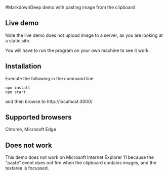 #MarkdownDeep demo with pasting image from the clipboard

## Live demo

Note the live demo does not upload image to a server,
as you are looking at a static site.

You will have to run the program on your own machine
to see it work.

## Installation

Execute the following in the command line

    npm install
    npm start

and then browse to http://localhost:3000/

## Supported browsers

Chrome, Microsoft Edge

## Does not work

This demo does not work on Microsoft Internet Explorer 11
because the "paste" event does not fire when the clipboard
contains images, and the textarea is focussed.




